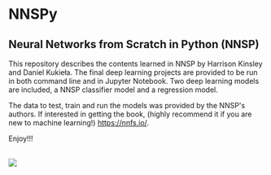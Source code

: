 # NNSPy
## Neural Networks from Scratch in Python (NNSP)

This repository describes the contents learned in NNSP by Harrison Kinsley and Daniel Kukieła. 
The final deep learning projects are provided to be run in both command line and in Jupyter Notebook.
Two deep learning models are included, a NNSP classifier model and a regression model.

The data to test, train and run the models was provided by the NNSP's authors. 
If interested in getting the book, (highly recommend it if you are new to machine learning!) https://nnfs.io/.

Enjoy!!!

<br>
<img src= "https://github.com/caeareva/NNSPy/blob/eb69c35c642fabbd101394cbf28ea73e5f29ad09/nnsp_summary.png"
<br>
